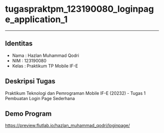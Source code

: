 # tugaspraktpm_123190080_loginpage_application_1
----
## Identitas
- Nama    : Hazlan Muhammad Qodri
- NIM     : 123190080
- Kelas   : Praktikum TP Mobile IF-E

## Deskripsi Tugas
Praktikum Teknologi dan Pemrograman Mobile IF-E (20232) - Tugas 1 Pembuatan Login Page Sederhana

## Demo Program
https://preview.flutlab.io/hazlan_muhammad_qodri/loginpage/

